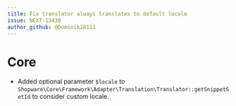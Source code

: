 ```yaml
---
title: Fix translator always translates to default locale
issue: NEXT-13430
author_github: @Dominik28111
---
```

# Core
* Added optional parameter `$locale` to `Shopware\Core\Framework\Adapter\Translation\Translator::getSnippetSetId` to consider custom locale.
